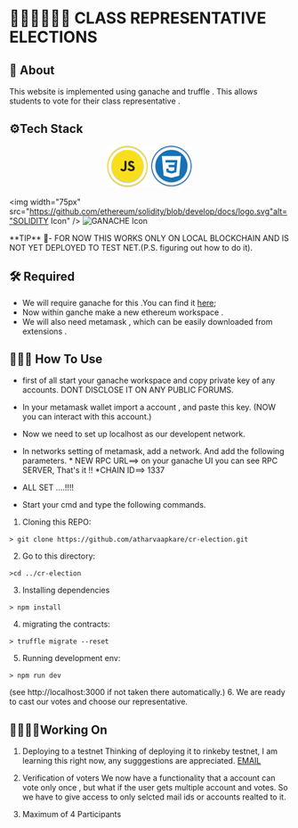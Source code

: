 # 👨🏽‍💼👩🏽‍💼 CLASS REPRESENTATIVE ELECTIONS 


## 🤨 About  
This website is implemented using ganache and truffle .
This allows students to vote for their class representative .

## ⚙️Tech Stack
  <p align="center">
  <img width="75px" src="https://github.com/Pedro-Murilo/icons-for-readme/blob/main/.github/js-icon.svg" alt="Javascript Icon" />
  <img width="75px" src="https://github.com/Pedro-Murilo/icons-for-readme/blob/main/.github/css-icon.svg" alt="CSS Icon" />

  <img width="75px" src="https://github.com/ethereum/solidity/blob/develop/docs/logo.svg"alt="SOLIDITY Icon" />
  <img width="75px" src="https://github.com/wanderingstan/ganache/blob/master/Logo.svg" alt="GANACHE Icon" />
  

  </p>
**TIP**  🌠- FOR NOW THIS WORKS ONLY ON LOCAL BLOCKCHAIN AND IS NOT YET DEPLOYED TO TEST NET.(P.S. figuring out how to do it).


##  🛠️ Required
* We will require ganache for this .You can find it [here](https://trufflesuite.com/ganache/);
* Now within ganche make a new ethereum workspace .
* We will also need  metamask , which can be easily downloaded from extensions .

## 👨🏽‍💻 How To Use

* first of all start your ganache workspace and copy  private key of any accounts. DONT DISCLOSE IT ON ANY PUBLIC FORUMS.
* In your metamask wallet import a account , and paste this key. (NOW you can interact with this account.)
* Now we need to set up localhost as our developent network.
* In networks setting of metamask, add a network.
And add the following parameters.
        * NEW RPC URL==> on your ganache UI you can see RPC SERVER, That's it !!
        *CHAIN ID==> 1337

* ALL SET ....!!!!
* Start your cmd and type the following commands.
1. Cloning this REPO:
```
> git clone https://github.com/atharvaapkare/cr-election.git
```
2. Go to this directory:
```
>cd ../cr-election
```
3. Installing dependencies
```
> npm install
```
4. migrating the contracts:
```
> truffle migrate --reset
```
5. Running development env:
``` 
> npm run dev
```
(see http://localhost:3000 if not taken there automatically.)
6. We are ready to cast our votes and choose our representative.



##  🏃🏽🏃🏽Working On
1. Deploying to a testnet
   Thinking of deploying it to rinkeby testnet, I am learning this right now, any sugggestions are appreciated. [EMAIL](atharvaapkare@gmail.com)
2. Verification of voters
   We now have a functionality that a account can vote only once , but what if the user gets multiple account and votes. So we have to give access to only selcted mail ids or accounts realted to it.

3. Maximum of 4 Participants


